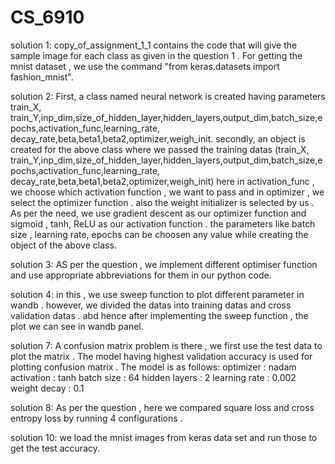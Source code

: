 # CS_6910
solution 1: copy_of_assignment_1_1 contains the code that will give the sample image for each class as given in the question 1 . For getting the mnist dataset , we use the command "from keras.datasets import fashion_mnist".

solution 2: First, a class named neural network is created having parameters train_X, train_Y,inp_dim,size_of_hidden_layer,hidden_layers,output_dim,batch_size,epochs,activation_func,learning_rate, decay_rate,beta,beta1,beta2,optimizer,weigh_init. secondly, an object is created for the above class where we passed the training datas (train_X, train_Y,inp_dim,size_of_hidden_layer,hidden_layers,output_dim,batch_size,epochs,activation_func,learning_rate, decay_rate,beta,beta1,beta2,optimizer,weigh_init) here in activation_func , we choose which activation function , we want to pass and in optimizer , we select the optimizer function . also the weight initializer is selected by us . As per the need, we use gradient descent as our optimizer function and sigmoid , tanh, ReLU as our activation function . the parameters like batch size , learning rate, epochs can be choosen any value while creating the object of the above class.

solution 3: AS per the question , we implement different optimiser function and use appropriate abbreviations for them in our python code.

solution 4: in this , we use sweep function to plot different parameter in wandb . however, we divided the datas into training datas and cross validation datas . abd hence after implementing the sweep function , the plot we can see in wandb panel.

solution 7: A confusion matrix problem is there , we first use the test data to plot the matrix . The model having highest validation accuracy is used for plotting confusion matrix . The model is as follows: optimizer : nadam activation : tanh batch size : 64 hidden layers : 2 learning rate : 0.002 weight decay : 0.1

solution 8: As per the question , here we compared square loss and cross entropy loss by running 4 configurations .

solution 10: we load the  mnist images from keras data set and run those to get the test accuracy.
